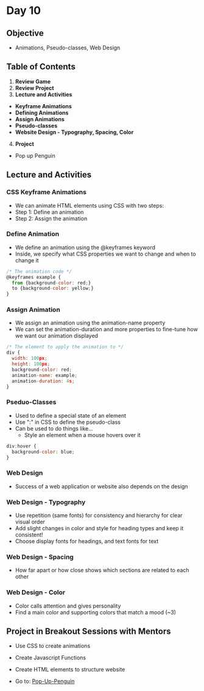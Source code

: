 # Day 10

## Objective
- Animations, Pseudo-classes, Web Design

## Table of Contents
1. **Review Game**
2. **Review Project**
3. **Lecture and Activities**
  * **Keyframe Animations**
  * **Defining Animations**
  * **Assign Animations**
  * **Pseudo-classes**
  * **Website Design - Typography, Spacing, Color**
4. **Project**
  * Pop up Penguin


## Lecture and Activities

### CSS Keyframe Animations
* We can animate HTML elements using CSS with two steps:
* Step 1: Define an animation 
* Step 2: Assign the animation 

### Define Animation
* We define an animation using the @keyframes keyword 
* Inside, we specify what CSS properties we want to change and when to change it

```javascript
/* The animation code */
@keyframes example {
  from {background-color: red;}
  to {background-color: yellow;}
}
```

### Assign Animation
* We assign an animation using the animation-name property 
* We can set the animation-duration and more properties to fine-tune how we want our animation displayed

```javascript
/* The element to apply the animation to */
div {
  width: 100px;
  height: 100px;
  background-color: red;
  animation-name: example;
  animation-duration: 4s;
}
```

### Pseduo-Classes
* Used to define a special state of an element 
* Use ":" in CSS to define the pseudo-class 
* Can be used to do things like...
  * Style an element when a mouse hovers over it 

```javascript
div:hover {
  background-color: blue;
}
```
 
### Web Design
* Success of a web application or website also depends on the design 
 
### Web Design - Typography 
* Use repetition (same fonts) for consistency and hierarchy for clear visual order 
* Add slight changes in color and style for heading types and keep it consistent! 
* Choose display fonts for headings, and text fonts for text 

### Web Design - Spacing 
* How far apart or how close shows which sections are related to each other 

### Web Design - Color
* Color calls attention and gives personality 
* Find a main color and supporting colors that match a mood (~3) 
 
## Project in Breakout Sessions with Mentors
* Use CSS to create animations
* Create Javascript Functions
* Create HTML elements to structure website

* Go to: [Pop-Up-Penguin](https://github.com/junior-devleague/pop-up-penguin)
